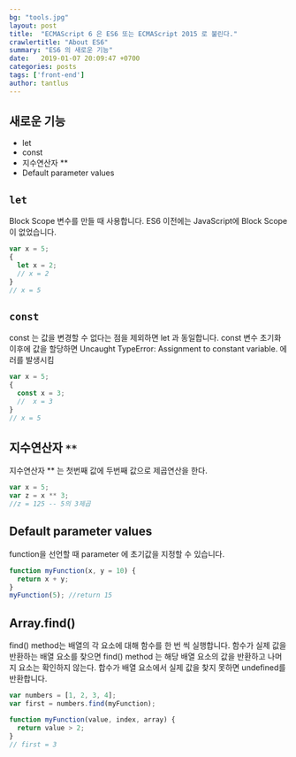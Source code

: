 ```yaml
---
bg: "tools.jpg"
layout: post
title:  "ECMAScript 6 은 ES6 또는 ECMAScript 2015 로 불린다."
crawlertitle: "About ES6"
summary: "ES6 의 새로운 기능"
date:   2019-01-07 20:09:47 +0700
categories: posts
tags: ['front-end']
author: tantlus
---
```


## 새로운 기능
* let
* const
* 지수연산자 **
* Default parameter values


## `let`
Block Scope 변수를 만들 때 사용합니다.
ES6 이전에는 JavaScript에 Block Scope이 없었습니다.

~~~javascript
var x = 5;
{
  let x = 2;
  // x = 2
}
// x = 5
~~~

## `const`
const 는 값을 변경할 수 없다는 점을 제외하면 let 과 동일합니다.
const 변수 초기화 이후에 값을 할당하면 Uncaught TypeError: Assignment to constant variable. 에러를 발생시킴

~~~javascript
var x = 5;
{
  const x = 3;
  //  x = 3
}
// x = 5
~~~

## 지수연산자 `**`
지수연산자 ** 는 첫번째 값에 두번째 값으로 제곱연산을 한다.

~~~javascript
var x = 5;
var z = x ** 3;
//z = 125 -- 5의 3제곱
~~~

## Default parameter values
function을 선언할 때 parameter 에 초기값을 지정할 수 있습니다.

~~~javascript
function myFunction(x, y = 10) {
  return x + y;
}
myFunction(5); //return 15
~~~

## Array.find()
find() method는 배열의 각 요소에 대해 함수를 한 번 씩 실행합니다.
함수가 실제 값을 반환하는 배열 요소를 찾으면 find() method 는 해당 배열 요소의 값을 반환하고 나머지 요소는 확인하지 않는다.
합수가 배열 요소에서 실제 값을 찾지 못하면 undefined를 반환합니다.

~~~javascript
var numbers = [1, 2, 3, 4];
var first = numbers.find(myFunction);

function myFunction(value, index, array) {
  return value > 2;
}
// first = 3
~~~
